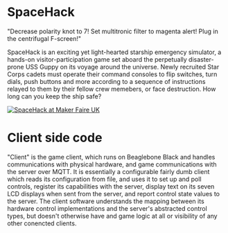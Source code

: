 SpaceHack
=========

"Decrease polarity knot to 7!  Set multitronic filter to magenta alert!  Plug in the centrifugal F-screen!"

SpaceHack is an exciting yet light-hearted starship emergency simulator, a hands-on visitor-participation game set aboard the perpetually disaster-prone USS Guppy on its voyage around the universe.  Newly recruited Star Corps cadets must operate their command consoles to flip switches, turn dials, push buttons and more according to a sequence of instructions relayed to them by their fellow crew memebers, or face destruction.  How long can you keep the ship safe?

[![SpaceHack at Maker Faire UK](http://img.youtube.com/vi/oCWH3n4aLJI/0.jpg)](http://www.youtube.com/watch?v=oCWH3n4aLJI)

Client side code
================


"Client" is the game client, which runs on Beaglebone Black and handles communications with physical hardware, and game communications with the server over MQTT.  It is essentially a configurable fairly dumb client which reads its configuration from file, and uses it to set up and poll controls, register its capabilities with the server, display text on its seven LCD displays when sent from the server, and report control state values to the server.  The client software understands the mapping between its hardware control implementations and the server's abstracted control types, but doesn't otherwise have and game logic at all or visibility of any other conencted clients.
